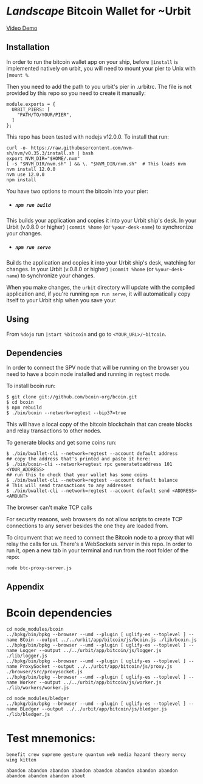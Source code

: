 # *Landscape* Bitcoin Wallet for \~Urbit


[Video Demo](https://youtu.be/QhFLzFDbq5c)

## Installation

In order to run the bitcoin wallet app on your ship, before `|install` is implemented natively on urbit, you will need to mount your pier to Unix with `|mount %`.

Then you need to add the path to you urbit's pier in .urbitrc. The file is not provided by this repo so you need to create it manually:

```
module.exports = {
  URBIT_PIERS: [
    "PATH/TO/YOUR/PIER",
  ]
};
```

This repo has been tested with nodejs v12.0.0. To install that run:

```
curl -o- https://raw.githubusercontent.com/nvm-sh/nvm/v0.35.3/install.sh | bash
export NVM_DIR="$HOME/.nvm"
[ -s "$NVM_DIR/nvm.sh" ] && \. "$NVM_DIR/nvm.sh"  # This loads nvm
nvm install 12.0.0
nvm use 12.0.0
npm install
```

You have two options to mount the bitcoin into your pier:

- ##### `npm run build`

This builds your application and copies it into your Urbit ship's desk. In your Urbit (v.0.8.0 or higher) `|commit %home` (or `%your-desk-name`) to synchronize your changes.

- ##### `npm run serve`

Builds the application and copies it into your Urbit ship's desk, watching for changes. In your Urbit (v.0.8.0 or higher) `|commit %home` (or `%your-desk-name`) to synchronize your changes.

When you make changes, the `urbit` directory will update with the compiled application and, if you're running `npm run serve`, it will automatically copy itself to your Urbit ship when you save your.

## Using

From `%dojo` run `|start %bitcoin` and go to `<YOUR_URL>/~bitcoin`.

## Dependencies

In order to connect the SPV node that will be running on the browser you need to have a bcoin node installed and running in `regtest` mode.

To install bcoin run:

```
$ git clone git://github.com/bcoin-org/bcoin.git
$ cd bcoin
$ npm rebuild
$ ./bin/bcoin --network=regtest --bip37=true
```

This will have a local copy of the bitcoin blockchain that can create blocks and relay transactions to other nodes.

To generate blocks and get some coins run:

```
$ ./bin/bwallet-cli --network=regtest --account default address
## copy the address that's printed and paste it here:
$ ./bin/bcoin-cli --network=regtest rpc generatetoaddress 101 <YOUR_ADDRESS>
## run this to check that your wallet has some coins
$ ./bin/bwallet-cli --network=regtest --account default balance
# This will send transactions to any addresses
$ ./bin/bwallet-cli --network=regtest --account default send <ADDRESS> <AMOUNT>
```

The browser can't make TCP calls

  For security reasons, web browsers do not allow scripts to create TCP connections to any server besides the one they are loaded from.

To circumvent that we need to connect the Bitcoin node to a proxy that will relay the calls for us. There's a WebSockets
server in this repo. In order to run it, open a new tab in your terminal and run from the root folder of the repo:

```
node btc-proxy-server.js
```

## Appendix

# Bcoin dependencies

```
cd node_modules/bcoin
../bpkg/bin/bpkg --browser --umd --plugin [ uglify-es --toplevel ] --name BCoin --output ../../urbit/app/bitcoin/js/bcoin.js ./lib/bcoin.js
../bpkg/bin/bpkg --browser --umd --plugin [ uglify-es --toplevel ] --name Logger --output ../../urbit/app/bitcoin/js/logger.js ./lib/logger.js
../bpkg/bin/bpkg --browser --umd --plugin [ uglify-es --toplevel ] --name ProxySocket --output ../../urbit/app/bitcoin/js/proxy.js ./browser/src/proxysocket.js
../bpkg/bin/bpkg --browser --umd --plugin [ uglify-es --toplevel ] --name Worker --output ../../urbit/app/bitcoin/js/worker.js ./lib/workers/worker.js

cd node_modules/bledger
../bpkg/bin/bpkg --browser --umd --plugin [ uglify-es --toplevel ] --name BLedger --output ../../urbit/app/bitcoin/js/bledger.js ./lib/bledger.js
```

# Test mnemonics:

```
benefit crew supreme gesture quantum web media hazard theory mercy wing kitten
```

```
abandon abandon abandon abandon abandon abandon abandon abandon abandon abandon abandon about
```
